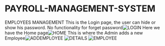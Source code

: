 # PAYROLL-MANAGEMENT-SYSTEM
EMPLOYEES MANAGEMENT
This is the Login page, the user can hide or show his password. No functionality for forget password![LOGIN](https://user-images.githubusercontent.com/107652429/190976085-a17727aa-7475-4038-9160-97e6d4841cc6.jpg)
Here we have the Home page![HOME](https://user-images.githubusercontent.com/107652429/190976160-de462bd9-05df-428f-8568-056667f1ad2e.jpg)
This is where the Admin adds a new Employee![ADDEMPLOYEE](https://user-images.githubusercontent.com/107652429/190976772-aa9d5371-81cb-4d5d-b91a-e0657d8f805d.jpg)
![DETAILS](https://user-images.githubusercontent.com/107652429/190976803-67fa3e2a-d01f-4815-931a-751f5d56bf4a.jpg)
![EMPLOYEE](https://user-images.githubusercontent.com/107652429/190976815-9d1282ff-e214-4920-9871-b9ef1195b849.jpg)
